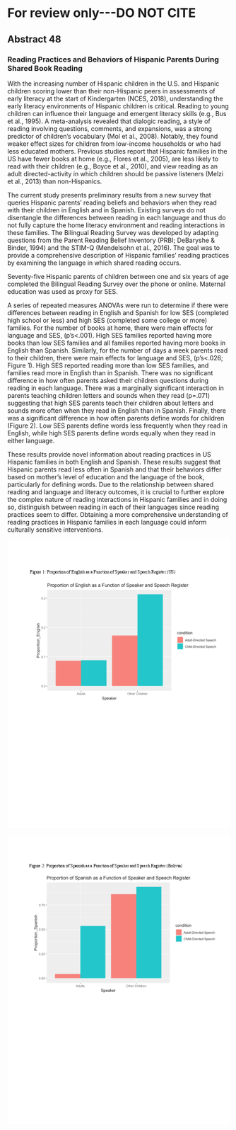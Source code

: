 # For review only---DO NOT CITE

## Abstract 48

### Reading Practices and Behaviors of Hispanic Parents During Shared Book Reading

With the increasing number of Hispanic children in the U.S. and Hispanic children scoring lower than their non-Hispanic peers in assessments of early literacy at the start of Kindergarten (NCES, 2018), understanding the early literacy environments of Hispanic children is critical. Reading to young children can influence their language and emergent literacy skills (e.g., Bus et al., 1995). A meta-analysis revealed that dialogic reading, a style of reading involving questions, comments, and expansions, was a strong predictor of children’s vocabulary (Mol et al., 2008). Notably, they found weaker effect sizes for children from low-income households or who had less educated mothers. Previous studies report that Hispanic families in the US have fewer books at home (e.g., Flores et al., 2005), are less likely to read with their children (e.g., Boyce et al., 2010), and view reading as an adult directed-activity in which children should be passive listeners (Melzi et al., 2013) than non-Hispanics. 

The current study presents preliminary results from a new survey that queries Hispanic parents’ reading beliefs and behaviors when they read with their children in English and in Spanish. Existing surveys do not disentangle the differences between reading in each language and thus do not fully capture the home literacy environment and reading interactions in these families. The Bilingual Reading Survey was developed by adapting questions from the Parent Reading Belief Inventory (PRBI; DeBaryshe & Binder, 1994) and the STIM-Q (Mendelsohn et al., 2016). The goal was to provide a comprehensive description of Hispanic families’ reading practices by examining the language in which shared reading occurs. 

Seventy-five Hispanic parents of children between one and six years of age completed the Bilingual Reading Survey over the phone or online. Maternal education was used as proxy for SES. 

A series of repeated measures ANOVAs were run to determine if there were differences between reading in English and Spanish for low SES (completed high school or less) and high SES (completed some college or more) families. For the number of books at home, there were main effects for language and SES, (p’s<.001). High SES families reported having more books than low SES families and all families reported having more books in English than Spanish. Similarly, for the number of days a week parents read to their children, there were main effects for language and SES, (p’s<.026; Figure 1). High SES reported reading more than low SES families, and families read more in English than in Spanish. There was no significant difference in how often parents asked their children questions during reading in each language. There was a marginally significant interaction in parents teaching children letters and sounds when they read (p=.071) suggesting that high SES parents teach their children about letters and sounds more often when they read in English than in Spanish. Finally, there was a significant difference in how often parents define words for children (Figure 2). Low SES parents define words less frequently when they read in English, while high SES parents define words equally when they read in either language. 

These results provide novel information about reading practices in US Hispanic families in both English and Spanish. These results suggest that Hispanic parents read less often in Spanish and that their behaviors differ based on mother’s level of education and the language of the book, particularly for defining words. Due to the relationship between shared reading and language and literacy outcomes, it is crucial to further explore the complex nature of reading interactions in Hispanic families and in doing so, distinguish between reading in each of their languages since reading practices seem to differ. Obtaining a more comprehensive understanding of reading practices in Hispanic families in each language could inform culturally sensitive interventions.

![Attachment](attachments/48-1.png)

![Attachment](attachments/48-2.png)
